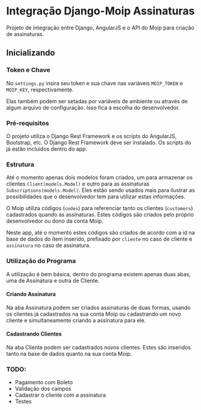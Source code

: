 # Integração Django-Moip Assinaturas

Projeto de integração entre Django, AngularJS e o API do Moip para criação de assinaturas.

## Inicializando

### Token e Chave

No `settings.py` insira seu token e sua chave nas variáveis `MOIP_TOKEN` e `MOIP_KEY`, respectivamente.

Elas também podem ser setadas por variáveis de ambiente ou através de algum arquivo de configuração. Isso fica á escolha do desenvolvedor.

### Pré-requisitos

O projeto utiliza o Django Rest Framework e os scripts do AngularJS, Bootstrap, etc. O Django Rest Framework deve ser instalado. Os scripts do já estão incluídos dentro do app.
 

### Estrutura

Até o momento apenas dois modelos foram criados, um para armazenar os clientes `Client(models.Model)` e outro para as assinaturas `Subscriptions(models.Model)`. Eles estão sendo usados mais para ilustrar as possibilidades que o desenvolvedor tem para utilizar estas informações.

O Moip utiliza códigos (`codes`) para referenciar tanto os clientes (`customers`) cadastrados quando as assinaturas. Estes códigos são criados pelo próprio desenvolvedor ou dono da conta Moip.

Neste app, até o momento estes códigos são criados de acordo com a id na base de dados do item inserido, prefixado por `cliente` no caso de cliente e `assinatura` no caso de assinatura.

### Utilização do Programa

A utilização é bem básica, dentro do programa existem apenas duas abas, uma de Assinatura e outra de Cliente.

#### Criando Assinatura

Na  aba Assinatura podem ser criados assinaturas de duas formas, usando os clientes já cadastrados na sua conta Moip ou cadastrando um novo cliente e simultaneamente criando a assinatura para ele.

#### Cadastrando Clientes

Na aba Cliente podem ser cadastrados novos clientes. Estes são inseridos tanto na base de dados quanto na sua conta Moip.

### TODO:
* Pagamento com Boleto
* Validação dos campos
* Cadastrar o cliente com a assinatura
* Testes
